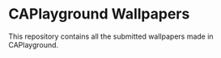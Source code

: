 # CAPlayground Wallpapers
This repository contains all the submitted wallpapers made in CAPlayground.